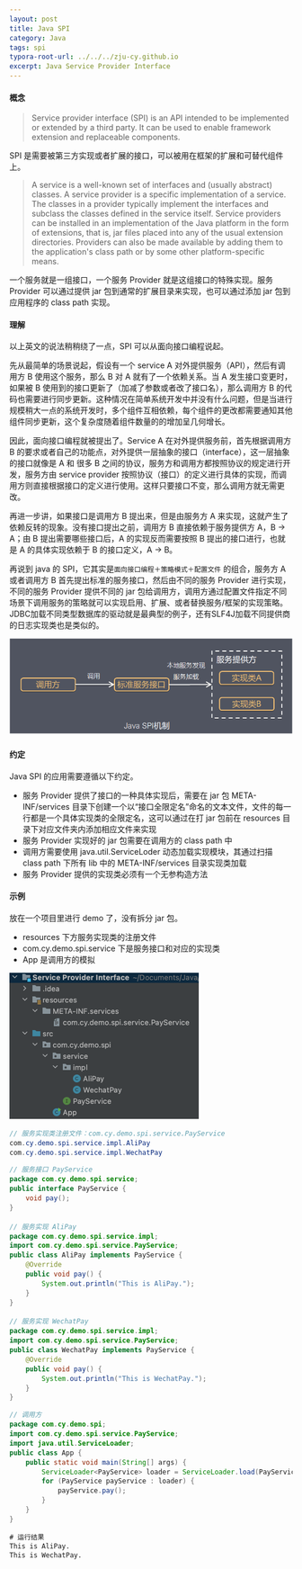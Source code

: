 ```yaml
---
layout: post
title: Java SPI
category: Java
tags: spi
typora-root-url: ../../../zju-cy.github.io
excerpt: Java Service Provider Interface
---
```


#### 概念

>   Service provider interface (SPI) is an API intended to be implemented or extended by a third party. It can be used to enable framework extension and replaceable components.

SPI 是需要被第三方实现或者扩展的接口，可以被用在框架的扩展和可替代组件上。

>   A service is a well-known set of interfaces and (usually abstract) classes. A service provider is a specific implementation of a service. The classes in a provider typically implement the interfaces and subclass the classes defined in the service itself. Service providers can be installed in an implementation of the Java platform in the form of extensions, that is, jar files placed into any of the usual extension directories. Providers can also be made available by adding them to the application's class path or by some other platform-specific means.

一个服务就是一组接口，一个服务 Provider 就是这组接口的特殊实现。服务 Provider 可以通过提供 jar 包到通常的扩展目录来实现，也可以通过添加 jar 包到应用程序的 class path 实现。



#### 理解

以上英文的说法稍稍绕了一点，SPI 可以从面向接口编程说起。

先从最简单的场景说起，假设有一个 service A 对外提供服务（API），然后有调用方 B 使用这个服务，那么 B 对 A 就有了一个依赖关系。当 A 发生接口变更时，如果被 B 使用到的接口更新了（加减了参数或者改了接口名），那么调用方 B 的代码也需要进行同步更新。这种情况在简单系统开发中并没有什么问题，但是当进行规模稍大一点的系统开发时，多个组件互相依赖，每个组件的更改都需要通知其他组件同步更新，这个复杂度随着组件数量的的增加呈几何增长。

因此，面向接口编程就被提出了。Service A 在对外提供服务前，首先根据调用方 B 的要求或者自己的功能点，对外提供一层抽象的接口（interface），这一层抽象的接口就像是 A 和 很多 B 之间的协议，服务方和调用方都按照协议的规定进行开发，服务方由 service provider 按照协议（接口）的定义进行具体的实现，而调用方则直接根据接口的定义进行使用。这样只要接口不变，那么调用方就无需更改。

再进一步讲，如果接口是调用方 B 提出来，但是由服务方 A 来实现，这就产生了依赖反转的现象。没有接口提出之前，调用方 B 直接依赖于服务提供方 A，B -> A；由 B 提出需要哪些接口后，A 的实现反而需要按照 B 提出的接口进行，也就是 A 的具体实现依赖于 B 的接口定义，A -> B。

再说到 java 的 SPI，它其实是`面向接口编程＋策略模式＋配置文件` 的组合，服务方 A 或者调用方 B 首先提出标准的服务接口，然后由不同的服务 Provider 进行实现，不同的服务 Provider 提供不同的 jar 包给调用方，调用方通过配置文件指定不同场景下调用服务的策略就可以实现启用、扩展、或者替换服务/框架的实现策略。JDBC加载不同类型数据库的驱动就是最典型的例子，还有SLF4J加载不同提供商的日志实现类也是类似的。

![img](/images/spi.png)



#### 约定

Java SPI 的应用需要遵循以下约定。

-   服务 Provider 提供了接口的一种具体实现后，需要在 jar 包 META-INF/services 目录下创建一个以“接口全限定名”命名的文本文件，文件的每一行都是一个具体实现类的全限定名，这可以通过在打 jar 包前在 resources 目录下对应文件夹内添加相应文件来实现
-   服务 Provider 实现好的 jar 包需要在调用方的 class path 中
-   调用方需要使用 java.util.ServiceLoder 动态加载实现模块，其通过扫描 class path 下所有 lib 中的 META-INF/services 目录实现类加载
-   服务 Provider 提供的实现类必须有一个无参构造方法



#### 示例

放在一个项目里进行 demo 了，没有拆分 jar 包。

-   resources 下方服务实现类的注册文件
-   com.cy.demo.spi.service 下是服务接口和对应的实现类
-   App 是调用方的模拟

<img src="/images/spi-demo.png" style="zoom:50%;" />



```java
// 服务实现类注册文件：com.cy.demo.spi.service.PayService
com.cy.demo.spi.service.impl.AliPay
com.cy.demo.spi.service.impl.WechatPay
```



```java
// 服务接口 PayService
package com.cy.demo.spi.service;
public interface PayService {
    void pay();
}

// 服务实现 AliPay
package com.cy.demo.spi.service.impl;
import com.cy.demo.spi.service.PayService;
public class AliPay implements PayService {
    @Override
    public void pay() {
        System.out.println("This is AliPay.");
    }
}

// 服务实现 WechatPay
package com.cy.demo.spi.service.impl;
import com.cy.demo.spi.service.PayService;
public class WechatPay implements PayService {
    @Override
    public void pay() {
        System.out.println("This is WechatPay.");
    }
}
```



```java
// 调用方
package com.cy.demo.spi;
import com.cy.demo.spi.service.PayService;
import java.util.ServiceLoader;
public class App {
    public static void main(String[] args) {
        ServiceLoader<PayService> loader = ServiceLoader.load(PayService.class);
        for (PayService payService : loader) {
            payService.pay();
        }
    }
}
```



```shell
# 运行结果
This is AliPay.
This is WechatPay.
```

